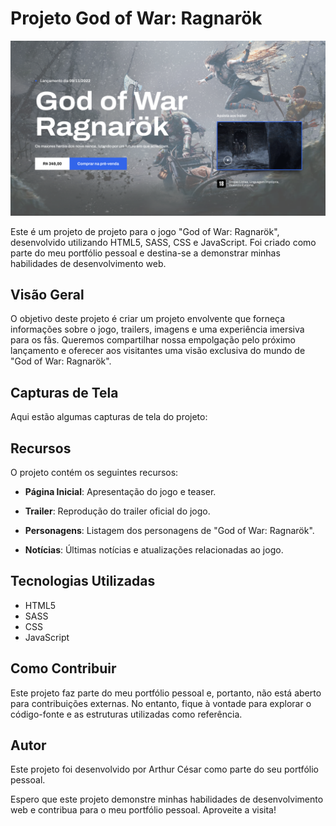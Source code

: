 # Projeto God of War: Ragnarök

![God of War: Ragnarök](assets/hero.png)

Este é um projeto de projeto para o jogo "God of War: Ragnarök", desenvolvido utilizando HTML5, SASS, CSS e JavaScript. Foi criado como parte do meu portfólio pessoal e destina-se a demonstrar minhas habilidades de desenvolvimento web.

## Visão Geral

O objetivo deste projeto é criar um projeto envolvente que forneça informações sobre o jogo, trailers, imagens e uma experiência imersiva para os fãs. Queremos compartilhar nossa empolgação pelo próximo lançamento e oferecer aos visitantes uma visão exclusiva do mundo de "God of War: Ragnarök".

## Capturas de Tela

Aqui estão algumas capturas de tela do projeto:

## Recursos

O projeto contém os seguintes recursos:

- **Página Inicial**: Apresentação do jogo e teaser.

- **Trailer**: Reprodução do trailer oficial do jogo.

- **Personagens**: Listagem dos personagens de "God of War: Ragnarök".

- **Notícias**: Últimas notícias e atualizações relacionadas ao jogo.

## Tecnologias Utilizadas

- HTML5
- SASS
- CSS
- JavaScript

## Como Contribuir

Este projeto faz parte do meu portfólio pessoal e, portanto, não está aberto para contribuições externas. No entanto, fique à vontade para explorar o código-fonte e as estruturas utilizadas como referência.

## Autor

Este projeto foi desenvolvido por Arthur César como parte do seu portfólio pessoal.


Espero que este projeto demonstre minhas habilidades de desenvolvimento web e contribua para o meu portfólio pessoal. Aproveite a visita!
